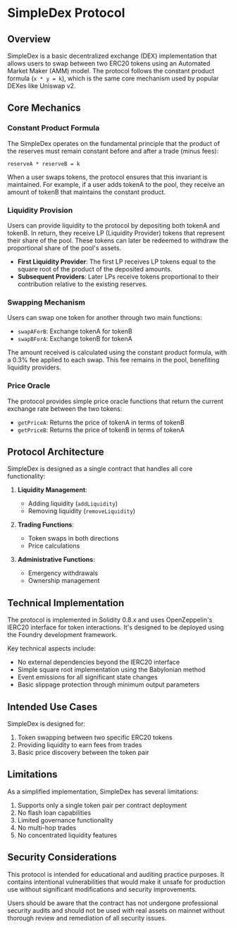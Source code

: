 # SimpleDex Protocol

## Overview

SimpleDex is a basic decentralized exchange (DEX) implementation that allows users to swap between two ERC20 tokens using an Automated Market Maker (AMM) model. The protocol follows the constant product formula (`x * y = k`), which is the same core mechanism used by popular DEXes like Uniswap v2.

## Core Mechanics

### Constant Product Formula

The SimpleDex operates on the fundamental principle that the product of the reserves must remain constant before and after a trade (minus fees):

```
reserveA * reserveB = k
```

When a user swaps tokens, the protocol ensures that this invariant is maintained. For example, if a user adds tokenA to the pool, they receive an amount of tokenB that maintains the constant product.

### Liquidity Provision

Users can provide liquidity to the protocol by depositing both tokenA and tokenB. In return, they receive LP (Liquidity Provider) tokens that represent their share of the pool. These tokens can later be redeemed to withdraw the proportional share of the pool's assets.

- **First Liquidity Provider**: The first LP receives LP tokens equal to the square root of the product of the deposited amounts.
- **Subsequent Providers**: Later LPs receive tokens proportional to their contribution relative to the existing reserves.

### Swapping Mechanism

Users can swap one token for another through two main functions:
- `swapAForB`: Exchange tokenA for tokenB
- `swapBForA`: Exchange tokenB for tokenA

The amount received is calculated using the constant product formula, with a 0.3% fee applied to each swap. This fee remains in the pool, benefiting liquidity providers.

### Price Oracle

The protocol provides simple price oracle functions that return the current exchange rate between the two tokens:
- `getPriceA`: Returns the price of tokenA in terms of tokenB
- `getPriceB`: Returns the price of tokenB in terms of tokenA

## Protocol Architecture

SimpleDex is designed as a single contract that handles all core functionality:

1. **Liquidity Management**:
   - Adding liquidity (`addLiquidity`)
   - Removing liquidity (`removeLiquidity`)

2. **Trading Functions**:
   - Token swaps in both directions
   - Price calculations

3. **Administrative Functions**:
   - Emergency withdrawals
   - Ownership management

## Technical Implementation

The protocol is implemented in Solidity 0.8.x and uses OpenZeppelin's IERC20 interface for token interactions. It's designed to be deployed using the Foundry development framework.

Key technical aspects include:
- No external dependencies beyond the IERC20 interface
- Simple square root implementation using the Babylonian method
- Event emissions for all significant state changes
- Basic slippage protection through minimum output parameters

## Intended Use Cases

SimpleDex is designed for:
1. Token swapping between two specific ERC20 tokens
2. Providing liquidity to earn fees from trades
3. Basic price discovery between the token pair

## Limitations

As a simplified implementation, SimpleDex has several limitations:
1. Supports only a single token pair per contract deployment
2. No flash loan capabilities
3. Limited governance functionality
4. No multi-hop trades
5. No concentrated liquidity features

## Security Considerations

This protocol is intended for educational and auditing practice purposes. It contains intentional vulnerabilities that would make it unsafe for production use without significant modifications and security improvements.

Users should be aware that the contract has not undergone professional security audits and should not be used with real assets on mainnet without thorough review and remediation of all security issues.

